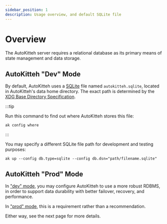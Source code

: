 ```yaml
---
sidebar_position: 1
description: Usage overview, and default SQLite file
---
```


# Overview

The AutoKitteh server requires a relational database as its primary means of
state management and data storage.

## AutoKitteh "Dev" Mode

By default, AutoKitteh uses a [SQLite](https://www.sqlite.org/) file named
`autokitteh.sqlite`, located in AutoKitteh's data home directory. The exact
path is determined by the
[XDG Base Directory Specification](https://specifications.freedesktop.org/basedir-spec/basedir-spec-latest.html).

:::tip

Run this command to find out where AutoKitteh stores this file:

```shell
ak config where
```

:::

You may specify a different SQLite file path for development and testing
purposes:

```shell title="(Temporary)"
ak up --config db.type=sqlite --config db.dsn="path/filename.sqlite"
```

## AutoKitteh "Prod" Mode

In ["dev" mode](/get_started/start_server#dev-mode), you may configure
AutoKitteh to use a more robust RDBMS, in order to support data durability
with better failover, recovery, and performance.

In ["prod" mode](/get_started/start_server#prod-mode), this is a requirement
rather than a recommendation.

Either way, see the next page for more details.
